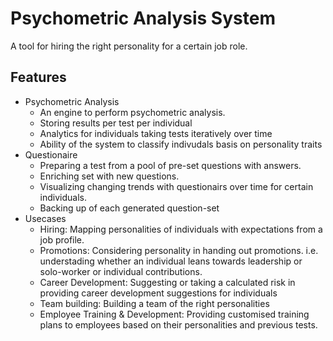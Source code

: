 # Psychometric Analysis System
A tool for hiring the right personality for a certain job role.

## Features
- Psychometric Analysis
    - An engine to perform psychometric analysis.
    - Storing results per test per individual
    - Analytics for individuals taking tests iteratively over time
    - Ability of the system to classify indivudals basis on personality traits
- Questionaire
    - Preparing a test from a pool of pre-set questions with answers.
    - Enriching set with new questions.
    - Visualizing changing trends with questionairs over time for certain individuals.
    - Backing up of each generated question-set
- Usecases
    - Hiring: Mapping personalities of individuals with expectations from a job profile.
    - Promotions: Considering personality in handing out promotions. i.e. understading whether an individual leans towards leadership or solo-worker or individual contributions.
    - Career Development: Suggesting or taking a calculated risk in providing career development suggestions for individuals
    - Team building: Building a team of the right personalities
    - Employee Training & Development: Providing customised training plans to employees based on their personalities and previous tests.